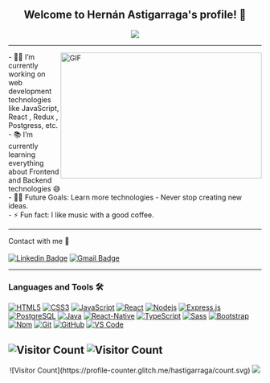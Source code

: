 
  <h2 align="center">
    Welcome to Hernán Astigarraga's profile! 👋
  </h2>
  
  <div align="center">
   <img align="center" src="https://readme-typing-svg.herokuapp.com/?lines=Full%20Stack%20Developer;Always%20learning%20new%20things&font=Fira%20Code&center=true&width=440&height=45&color=f75c7e&vCenter=true&size=22">

  </div>


---
<img  align="right" height="250px" width="400px" alt="GIF" src = https://camo.githubusercontent.com/fa73289736064aba480d0708da37d7aa183a8c3e2bcc2f58c54285a3bbbeecc1/68747470733a2f2f7777772e61616c7068612e6e65742f77702d636f6e74656e742f75706c6f6164732f323032302f31322f66756c6c2d737461636b2d646576656c6f706d656e742e676966>
<div>
    - 👨‍💻 I’m currently working on web development technologies like JavaScript, React , Redux , Postgress, etc.</br>
    - 📚 I’m currently learning everything about Frontend and Backend technologies 😅 </br>
    - 💪🏼 Future Goals: Learn more technologies - Never stop creating new ideas. </br>
    - ⚡ Fun fact: I like music with a good coffee.</br>
  </div>

---
Contact with me 📝 </br></br>
[![Linkedin Badge](https://img.shields.io/badge/-LinkedIn-blue?style=flat-square&logo=Linkedin&logoColor=white&link=https://www.linkedin.com/in/hernan-astigarraga/)](https://www.linkedin.com/in/hernan-astigarraga/) 
[![Gmail Badge](https://img.shields.io/badge/-Gmail-c14438?style=flat-square&logo=Gmail&logoColor=white&link=mailto:hernan.astigarraga.com)](mailto:hernan.astigarraga@gmail.com)
<br />

---

### Languages and Tools 🛠 

[![HTML5](https://img.shields.io/badge/-HTML5-%23E44D27?style=flat-square&logo=html5&logoColor=ffffff&link=https://github.com/hastigarraga/)](https://github.com/hastigarraga/)
[![CSS3](https://img.shields.io/badge/-CSS3-%231572B6?style=flat-square&logo=css3&link=https://github.com/hastigarraga/)](https://github.com/hastigarraga/)
[![JavaScript](https://img.shields.io/badge/-JavaScript-%23F7DF1C?style=flat-square&logo=javascript&logoColor=000000&labelColor=%23F7DF1C&color=%23FFCE5A&link=https://github.com/hastigarraga/)](https://github.com/hastigarraga/)
[![React](https://img.shields.io/badge/-React-61DAFB?style=flat-square&logo=react&logoColor=ffffff&link=https://github.com/hastigarraga/)](https://github.com/hastigarraga/)
[![Nodejs](https://img.shields.io/badge/-Nodejs-339933?style=flat-square&logo=Node.js&logoColor=ffffff&link=https://github.com/hastigarraga/)](https://github.com/hastigarraga/)
<a href="#"><img alt="Express.js" src="https://img.shields.io/badge/Express.js-404d59.svg?logo=express&logoColor=white"></a>
[![PostgreSQL](https://img.shields.io/badge/-PostgreSQL-4169E1?style=flat-square&logo=postgresql&logoColor=ffffff&style=flat-square&link=https://github.com/hastigarraga/)](https://github.com/hastigarraga/)
[![Java](http://img.shields.io/badge/-Java-5B4638?style=flat-square&logo=java&logoColor=ffffff&link=https://github.com/hastigarraga/)](https://github.com/hastigarraga/)
[![React-Native](https://img.shields.io/badge/-React%E2%80%93Native-61DAFB?style=flat-square&logo=react&logoColor=ffffff&style=flat-square&link=https://github.com/hastigarraga/)](https://github.com/hastigarraga/)
[![TypeScript](https://img.shields.io/badge/-TypeScript-007ACC?style=flat-square&logo=typescript&link=https://github.com/hastigarraga/)](https://github.com/hastigarraga/)
[![Sass](https://img.shields.io/badge/-Sass-%23CC6699?style=flat-square&logo=sass&logoColor=ffffff&link=https://github.com/hastigarraga/)](https://github.com/hastigarraga/)
[![Bootstrap](https://img.shields.io/badge/-Bootstrap-563D7C?style=flat-square&logo=Bootstrap&link=https://github.com/hastigarraga/)](https://github.com/hastigarraga/)
[![Npm](https://img.shields.io/badge/-npm-CB3837?style=flat-square&logo=npm&link=https://github.com/hastigarraga/)](https://github.com/hastigarraga/)
[![Git](https://img.shields.io/badge/-Git-%23F05032?style=flat-square&logo=git&logoColor=%23ffffff&link=https://github.com/hastigarraga/)](https://github.com/hastigarraga/)
[![GitHub](https://img.shields.io/badge/-GitHub-181717?style=flat-square&logo=github&link=https://github.com/hastigarraga/)](https://github.com/hastigarraga/)
[![VS Code](http://img.shields.io/badge/-VS%20Code-007ACC?style=flat-square&logo=visual-studio-code&logoColor=ffffff&link=https://github.com/hastigarraga/)](https://github.com/hastigarraga/)

![Visitor Count](https://profile-counter.glitch.me/hastigarraga/count.svg)
<a align="center">
![Visitor Count](https://profile-counter.glitch.me/hastigarraga/count.svg)
</a>
---

<div align="center">
  ![Visitor Count](https://profile-counter.glitch.me/hastigarraga/count.svg)
<img src="https://raw.githubusercontent.com/saadeghi/saadeghi/master/dino.gif"><br> 
</div> 





<!--
**hastigarraga/hastigarraga** is a ✨ _special_ ✨ repository because its `README.md` (this file) appears on your GitHub profile.

<h1 align="center"> 👋 </h1>
<div align="center">
  <img src="https://github.com/hastigarraga/hastigarraga/blob/master/images/header.gif" alt="header"/>
</div>
<div>
![Visitor Count](https://profile-counter.glitch.me/hastigarraga/count.svg)
</div>
<a href="https://www.linkedin.com/in/hernan-astigarraga/"><img align="left" alt="bilgehangecici | linkedIn" width="35px" src="https://i.pinimg.com/originals/de/b4/6f/deb46f02a59e3b3a2aa58fac16290d63.gif"></a>
Welcome to Hernán Astigarraga's profile!



<a href="https://www.linkedin.com/in/hernan-astigarraga/" target="_blank" rel="noopener noreferrer"><img align="left" alt="bilgehangecici | linkedIn" width="35px" src="https://i.pinimg.com/originals/de/b4/6f/deb46f02a59e3b3a2aa58fac16290d63.gif"></a>
Here are some ideas to get you started:

- 🔭 I’m currently working on ...
- 🌱 I’m currently learning ...
- 👯 I’m looking to collaborate on ...
- 🤔 I’m looking for help with ...
- 💬 Ask me about ...
- 📫 How to reach me: ...
- 😄 Pronouns: ...
- ⚡ Fun fact: ...
-->
